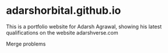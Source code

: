 # adarshorbital.github.io

This is a portfolio website for Adarsh Agrawal, showing his latest qualifications on the website adarshverse.com


Merge problems

